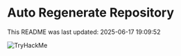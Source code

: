 # Auto Regenerate Repository

This README was last updated: 2025-06-17 19:09:52

 ![TryHackMe](https://tryhackme.com/badge/533634)